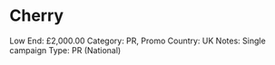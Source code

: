 # Cherry

Low End: £2,000.00
Category: PR, Promo
Country: UK
Notes: Single campaign
Type: PR (National)